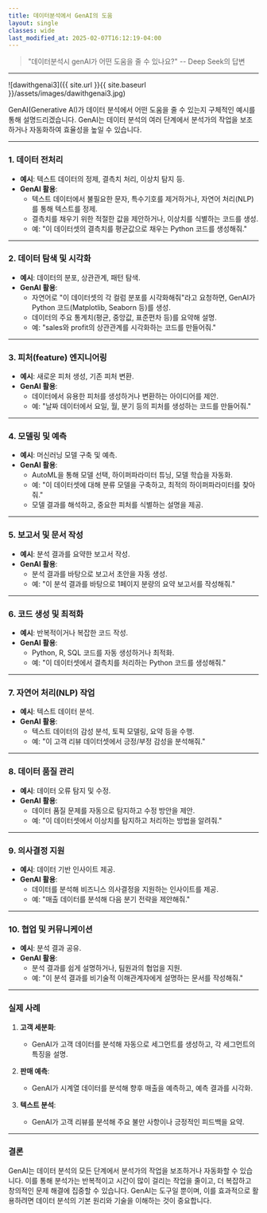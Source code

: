 ```yaml
---
title: 데이터분석에서 GenAI의 도움
layout: single
classes: wide
last_modified_at: 2025-02-07T16:12:19-04:00
---
```


> "데이터분석시 genAI가 어떤 도움을 줄 수 있나요?" -- Deep Seek의 답변

---

<!-- 이미지를 삽입하려면 assets/images에 이미지를 넣고 이미지명을 이곳에 기재 -->
![dawithgenai3]({{ site.url }}{{ site.baseurl }}/assets/images/dawithgenai3.jpg)

GenAI(Generative AI)가 데이터 분석에서 어떤 도움을 줄 수 있는지 구체적인 예시를 통해 설명드리겠습니다. GenAI는 데이터 분석의 여러 단계에서 분석가의 작업을 보조하거나 자동화하여 효율성을 높일 수 있습니다.

---

### 1. **데이터 전처리**
   - **예시**: 텍스트 데이터의 정제, 결측치 처리, 이상치 탐지 등.
   - **GenAI 활용**:  
     - 텍스트 데이터에서 불필요한 문자, 특수기호를 제거하거나, 자연어 처리(NLP)를 통해 텍스트를 정제.  
     - 결측치를 채우기 위한 적절한 값을 제안하거나, 이상치를 식별하는 코드를 생성.  
     - 예: "이 데이터셋의 결측치를 평균값으로 채우는 Python 코드를 생성해줘."

---

### 2. **데이터 탐색 및 시각화**
   - **예시**: 데이터의 분포, 상관관계, 패턴 탐색.
   - **GenAI 활용**:  
     - 자연어로 "이 데이터셋의 각 컬럼 분포를 시각화해줘"라고 요청하면, GenAI가 Python 코드(Matplotlib, Seaborn 등)를 생성.  
     - 데이터의 주요 통계치(평균, 중앙값, 표준편차 등)를 요약해 설명.  
     - 예: "sales와 profit의 상관관계를 시각화하는 코드를 만들어줘."

---

### 3. **피처(feature) 엔지니어링**
   - **예시**: 새로운 피처 생성, 기존 피처 변환.
   - **GenAI 활용**:  
     - 데이터에서 유용한 피처를 생성하거나 변환하는 아이디어를 제안.  
     - 예: "날짜 데이터에서 요일, 월, 분기 등의 피처를 생성하는 코드를 만들어줘."

---

### 4. **모델링 및 예측**
   - **예시**: 머신러닝 모델 구축 및 예측.
   - **GenAI 활용**:  
     - AutoML을 통해 모델 선택, 하이퍼파라미터 튜닝, 모델 학습을 자동화.  
     - 예: "이 데이터셋에 대해 분류 모델을 구축하고, 최적의 하이퍼파라미터를 찾아줘."  
     - 모델 결과를 해석하고, 중요한 피처를 식별하는 설명을 제공.

---

### 5. **보고서 및 문서 작성**
   - **예시**: 분석 결과를 요약한 보고서 작성.
   - **GenAI 활용**:  
     - 분석 결과를 바탕으로 보고서 초안을 자동 생성.  
     - 예: "이 분석 결과를 바탕으로 1페이지 분량의 요약 보고서를 작성해줘."

---

### 6. **코드 생성 및 최적화**
   - **예시**: 반복적이거나 복잡한 코드 작성.
   - **GenAI 활용**:  
     - Python, R, SQL 코드를 자동 생성하거나 최적화.  
     - 예: "이 데이터셋에서 결측치를 처리하는 Python 코드를 생성해줘."

---

### 7. **자연어 처리(NLP) 작업**
   - **예시**: 텍스트 데이터 분석.
   - **GenAI 활용**:  
     - 텍스트 데이터의 감성 분석, 토픽 모델링, 요약 등을 수행.  
     - 예: "이 고객 리뷰 데이터셋에서 긍정/부정 감성을 분석해줘."

---

### 8. **데이터 품질 관리**
   - **예시**: 데이터 오류 탐지 및 수정.
   - **GenAI 활용**:  
     - 데이터 품질 문제를 자동으로 탐지하고 수정 방안을 제안.  
     - 예: "이 데이터셋에서 이상치를 탐지하고 처리하는 방법을 알려줘."

---

### 9. **의사결정 지원**
   - **예시**: 데이터 기반 인사이트 제공.
   - **GenAI 활용**:  
     - 데이터를 분석해 비즈니스 의사결정을 지원하는 인사이트를 제공.  
     - 예: "매출 데이터를 분석해 다음 분기 전략을 제안해줘."

---

### 10. **협업 및 커뮤니케이션**
   - **예시**: 분석 결과 공유.
   - **GenAI 활용**:  
     - 분석 결과를 쉽게 설명하거나, 팀원과의 협업을 지원.  
     - 예: "이 분석 결과를 비기술적 이해관계자에게 설명하는 문서를 작성해줘."

---

### 실제 사례
1. **고객 세분화**:  
   - GenAI가 고객 데이터를 분석해 자동으로 세그먼트를 생성하고, 각 세그먼트의 특징을 설명.

2. **판매 예측**:  
   - GenAI가 시계열 데이터를 분석해 향후 매출을 예측하고, 예측 결과를 시각화.

3. **텍스트 분석**:  
   - GenAI가 고객 리뷰를 분석해 주요 불만 사항이나 긍정적인 피드백을 요약.

---

### 결론
GenAI는 데이터 분석의 모든 단계에서 분석가의 작업을 보조하거나 자동화할 수 있습니다. 이를 통해 분석가는 반복적이고 시간이 많이 걸리는 작업을 줄이고, 더 복잡하고 창의적인 문제 해결에 집중할 수 있습니다. GenAI는 도구일 뿐이며, 이를 효과적으로 활용하려면 데이터 분석의 기본 원리와 기술을 이해하는 것이 중요합니다.
